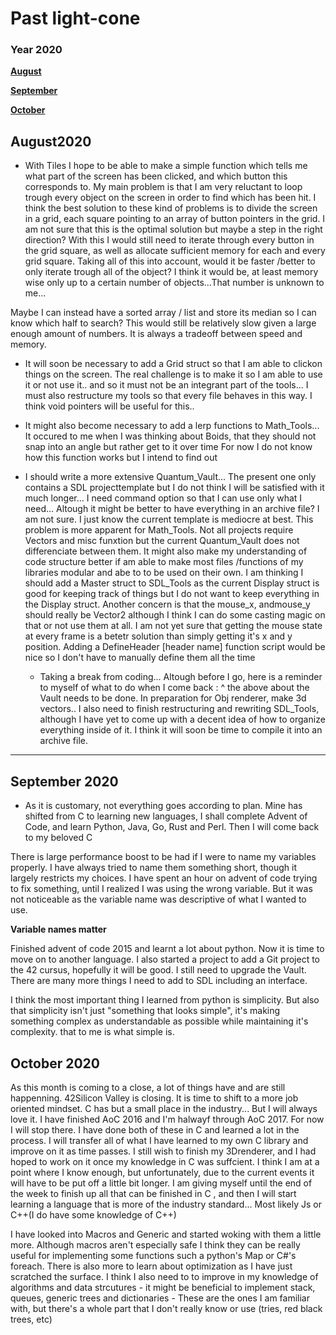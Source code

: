 # Past light-cone

### Year 2020

**[August](#august-2020)**

**[September](#september-2020)**

**[October](#october-2020)**

## August2020
- With Tiles I hope to be able to make a simple function which tells me what part of the screen has been clicked, and which button this corresponds to.
My main problem is that I am very reluctant to loop trough every object on the screen in order to find which has been hit.
I think the best solution to these kind of problems is to divide the screen in a grid, each square pointing to an array of button pointers in the grid.
I am not sure that this is the optimal solution but maybe a step in the right direction? With this I would still need to iterate through every
button in the grid square, as well as allocate sufficient memory for each and every grid square. Taking all of this into account, would it be
faster /better to only iterate trough all of the object? I think it would be, at least memory wise only up to a certain number of objects...That number is unknown to me...

Maybe I can instead have a sorted array / list and store its median so I can know which half to search? This would still be relatively slow given a large enough amount of numbers.
It is always a tradeoff between speed and memory.

- It will soon be necessary to add a Grid struct so that I am able to clickon things on the screen. The real challenge is to make it so I am able to use it or not use it.. and so it
must not be an integrant part of the tools... I must also restructure my tools so that every file behaves in this way. I think void pointers will be useful for this..
- It might also become necessary to add a lerp functions to Math_Tools... It occured to me when I was thinking about Boids, that they should not snap into an angle but rather get to it over time
For now I do not know how this function works but I intend to find out

- I should write a more extensive Quantum_Vault... The present one only contains a SDL projecttemplate but I do not think I will be satisfied with it much longer... I need command
option so that I can use only what I need... Altough it might be better to have everything in an archive file? I am not sure. I just know the current template is mediocre at best.
This problem is more apparent for Math_Tools. Not all projects require Vectors and misc funxtion but the current Quantum_Vault does not differenciate between them. It might also make
my understanding of code structure better if am able to make most files /functions of my libraries modular and abe to to be used on their own. I am thinking I should add a Master struct to SDL_Tools
as the current Display struct is good for keeping track of things but I do not want to keep everything in the Display struct. Another concern is that the mouse_x, andmouse_y should really be Vector2
although I think I can do some casting magic on that or not use them at all. I am not yet sure that getting the mouse state at every frame is a betetr solution than simply getting it's x and y position.
	Adding a DefineHeader [header name] function script would be nice so I don't have to manually define them all the time

	- Taking a break from coding... Altough before I go, here is a reminder to myself of what to do when I come back : ^ the above about the Vault needs to be done.
In preparation for Obj renderer, make 3d vectors.. I also need to finish restructuring and rewriting SDL_Tools, although I have yet to come up with a decent idea of how to organize everything inside of it.
I think it will soon be time to compile it into an archive file.

---
## September 2020
- As it is customary, not everything goes according to plan. Mine has shifted from C to learning new languages, I shall complete Advent of Code, and learn Python, Java, Go, Rust and Perl.
Then I will come back to my beloved C

There is large performance boost to be had if I were to name my variables properly. I have always tried to name them something short, though it largely restricts my choices. I have spent an hour on advent of code trying to fix something, until I realized I was using the wrong variable. But it was not noticeable as the variable name was descriptive of what I wanted to use.

**Variable names matter**

Finished advent of code 2015 and learnt a lot about python. Now it is time to move on to another language.
I also started a project to add a Git project to the 42 cursus, hopefully it will be good.
I still need to upgrade the Vault. There are many more things I need to add to SDL including an interface.

I think the most important thing I learned from python is simplicity. But also that simplicity isn't just "something that looks simple", it's making something complex as understandable as possible while maintaining it's complexity. that to me is what simple is.

## October 2020

As this month is coming to a close, a lot of things have and are still happenning. 42Silicon Valley is closing. It is time to shift to a more job oriented mindset. C has but a small place in the industry... But I will always love it.
I have finished AoC 2016 and I'm halwayf through AoC 2017. For now I will stop there. I have done both of these in C and learned a lot in the process. I will transfer all of what I have learned to my own C library and improve on it as time passes. I still wish to finish my 3Drenderer, and I had hoped to work on it once my knowledge in C was suffcient. I think I am at a point where I know enough, but unfortunately, due to the current events it will have to be put off a little bit longer.
I am giving myself until the end of the week to finish up all that can be finished in C , and then I will start learning a language that is more of the industry standard... Most likely Js or C++(I do have some knowledge of C++)

I have looked into Macros and Generic and started woking with them a little more. Although macros aren't especially safe I think they can be really useful for implementing some functions such a python's Map or C#'s foreach. There is also more to learn about optimization as I have just scratched the surface.
I think I also need to to improve in my knowledge of algorithms and data strcutures - it might be beneficial to implement stack, queues, generic trees and dictionaries - These are the ones I am familiar with, but there's a whole part that I don't really know or use (tries, red black trees, etc)
